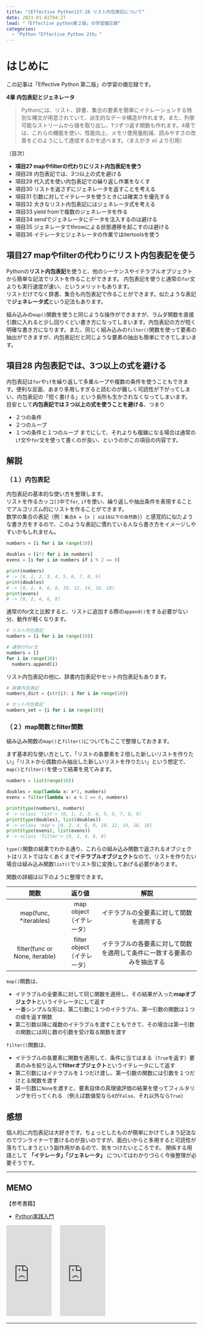 ```yaml
---
title: "[Effective Python]27-28 リスト内包表記について"
date: 2021-01-01T04:27
lead: "「Effective python第２版」の学習備忘録"
categories:
  - "Python「Effective Python 2th」"
---
```


# はじめに
この記事は「Effective Python 第二版」の学習の備忘録です。

**4章 内包表記とジェネレータ**  
>Pythonには、リスト、辞書、集合の要素を簡単にイテレーションする特別な構文が用意されていて、派生的なデータ構造が作れます。また、列挙可能なストリームから値を取り出し、1つずつ返す関数も作れます。4章では、これらの機能を使い、性能向上、メモリ使用量削減、読みやすさの改善をどのようにして達成するかを述べます。（まえがき xii より引用）

（目次）  
- **項目27 mapやfilterの代わりにリスト内包表記を使う**
- 項目28 内包表記では、3つ以上の式を避ける  
- 項目29 代入式を使い内包表記での繰り返し作業をなくす  
- 項目30 リストを返さずにジェネレータを返すことを考える  
- 項目31 引数に対してイテレータを使うときには確実さを優先する  
- 項目32 大きなリスト内包表記にはジェネレータ式を考える  
- 項目33 yield fromで複数のジェネレータを作る  
- 項目34 sendでジェネレータにデータを注入するのは避ける  
- 項目35 ジェネレータでthrowによる状態遷移を起こすのは避ける  
- 項目36 イテレータとジェネレータの作業ではitertoolsを使う  



## 項目27 mapやfilterの代わりにリスト内包表記を使う
Pythonの**リスト内包表記**を使うと、他のシーケンスやイテラブルオブジェクトから簡単な記法でリストを作ることができます。 
内包表記を使うと通常の`for`文よりも実行速度が速い、というメリットもあります。  
リストだけでなく辞書、集合も内包表記で作ることができます。似たような表記で**ジェネレータ式**という記法もあります。

組み込みの`map()`関数を使うと同じような操作ができますが、ラムダ関数を直接引数に入れると少し回りくどい書き方になってしまいます。内包表記の方が短く明確な書き方になります。また、同じく組み込みの`filter()`関数を使って要素の抽出ができますが、内包表記だと同じような要素の抽出も簡単にできてしまいます。


## 項目28 内包表記では、3つ以上の式を避ける
内包表記は`for`や`if`を繰り返して多重ループや複数の条件を使うこともできます。便利な反面、あまり多用しすぎると読むのが難しく可読性が下がってしまい、内包表記の「短く書ける」という長所も生かされなくなってしまいます。  
目安として**内包表記では３つ以上の式を使うことを避ける**、つまり
- ２つの条件
- ２つのループ
- １つの条件と１つのループ
までにして、それよりも複雑になる場合は通常の`if`文や`for`文を使って書くのが良い、というのがこの項目の内容です。


## 解説
### （１）内包表記
内包表記の基本的な使い方を整理します。  
リストを作るカッコ`[]`中で`for`, `if`を使い、繰り返しや抽出条件を表現することでアルゴリズム的にリストを作ることができます。  
数学の集合の表記（例：`集合A = {x | xは10以下の自然数}`）と感覚的に似たような書き方をするので、このような表記に慣れている人なら書き方をイメージしやすいかもしれません。

```python
numbers = [i for i in range(10)]

doubles = [i*2 for i in numbers]
evens = [i for i in numbers if i % 2 == 0]

print(numbers)
# -> [0, 1, 2, 3, 4, 5, 6, 7, 8, 9]
print(doubles)
# -> [0, 2, 4, 6, 8, 10, 12, 14, 16, 18]
print(evens)
# -> [0, 2, 4, 6, 8]
```

通常のfor文と比較すると、リストに追加する際の`append()`をする必要がない分、動作が軽くなります。

```python
# リスト内包表記
numbers = [i for i in range(10)]

# 通常のfor文
numbers = []
for i in range(10):
  numbers.append(i)
```

リスト内包表記の他に、辞書内包表記やセット内包表記もあります。
```python
# 辞書内包表記
numbers_dict = {str(i): i for i in range(10)}

# セット内包表記
numbers_set = {i for i in range(10)}
```


### （２）map関数とfilter関数
組み込み関数の`map()`と`filter()`についてもここで整理しておきます。

まず基本的な使い方として、「リストの各要素を２倍した新しいリストを作りたい」「リストから偶数のみ抽出した新しいリストを作りたい」という想定で、`map()`と`filter()`を使って結果を見てみます。

```python
numbers = list(range(10))

doubles = map(lambda x: x*2, numbers)
evens = filter(lambda x: x % 2 == 0, numbers)

print(type(numbers), numbers)
# -> <class 'list'> [0, 1, 2, 3, 4, 5, 6, 7, 8, 9]
print(type(doubles), list(doubles))
# -> <class 'map'> [0, 2, 4, 6, 8, 10, 12, 14, 16, 18]
print(type(evens), list(evens))
# -> <class 'filter'> [0, 2, 4, 6, 8]
```

`type()`関数の結果でわかる通り、これらの組み込み関数で返されるオブジェクトはリストではなくあくまで**イテラブルオブジェクト**なので、リストを作りたい場合は組み込み関数`list()`でリスト型に変換してあげる必要があります。

関数の詳細は以下のように整理できます。

| 関数 | 返り値 | 解説 |  
| :---: | :---: | :---: |  
| map(func, *iterables) | map object<br>（イテレータ） | イテラブルの全要素に対して関数を適用する | 
| filter(func or None, iterable)  | filter object<br>（イテレータ） | イテラブルの各要素に対して関数を適用して条件に一致する要素のみを抽出する |


`map()`関数は、
- イテラブルの全要素に対して同じ関数を適用し、その結果が入った**mapオブジェクト**というイテレータにして返す
- 一番シンプルな形は、第二引数に１つのイテラブル、第一引数の関数は１つの値を返す関数
- 第二引数以降に複数のイテラブルを渡すこともできて、その場合は第一引数の関数には同じ数の引数を受け取る関数を渡す

`filter()`関数は、
- イテラブルの各要素に関数を適用して、条件に当てはまる（`True`を返す）要素のみを絞り込んで**filterオブジェクト**というイテレータにして返す
- 第二引数にはイテラブルを１つだけ渡し、第一引数の関数には引数を１つだけとる関数を渡す
- 第一引数に`None`を渡すと、要素自体の真理値評価の結果を使ってフィルタリングを行ってくれる
（例えば数値型なら`0`が`False`、それ以外なら`True`）



## 感想
個人的に内包表記は大好きです。ちょっとしたものが簡単にかけてしまう記法なのでワンライナーで書けるのが良いのですが、面白いからと多用すると可読性が落ちてしまうという副作用があるので、気をつけたいところです。
関係する用語として **「イテレータ」「ジェネレータ」** についてはわかりづらく今後整理が必要そうです。


---
## MEMO
【参考書籍】
- [Python実践入門](https://www.amazon.co.jp/Python%E5%AE%9F%E8%B7%B5%E5%85%A5%E9%96%80-%E8%A8%80%E8%AA%9E%E3%81%AE%E5%8A%9B%E3%82%92%E5%BC%95%E3%81%8D%E5%87%BA%E3%81%97%E3%80%81%E9%96%8B%E7%99%BA%E5%8A%B9%E7%8E%87%E3%82%92%E9%AB%98%E3%82%81%E3%82%8B-WEB-PRESS-plus-ebook/dp/B0842JDVBZ)

<iframe style="width:120px;height:240px;" marginwidth="0" marginheight="0" scrolling="no" frameborder="0" src="https://rcm-fe.amazon-adsystem.com/e/cm?ref=qf_sp_asin_til&t=massasquash08-22&m=amazon&o=9&p=8&l=as1&IS1=1&detail=1&asins=4873119170&linkId=b01ad363c615cc9408dfcc360b1a85de&bc1=ffffff&amp;lt1=_top&fc1=333333&lc1=0066c0&bg1=ffffff&f=ifr"></iframe>
　
<iframe style="width:120px;height:240px;" marginwidth="0" marginheight="0" scrolling="no" frameborder="0" src="https://rcm-fe.amazon-adsystem.com/e/cm?ref=qf_sp_asin_til&t=massasquash08-22&m=amazon&o=9&p=8&l=as1&IS1=1&detail=1&asins=B0842JDVBZ&linkId=25d949cbd1c5fb4187836e2a7ab30cb3&bc1=ffffff&amp;lt1=_top&fc1=333333&lc1=0066c0&bg1=ffffff&f=ifr"></iframe>

---